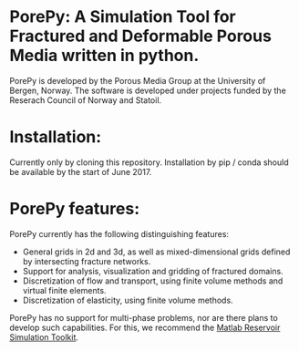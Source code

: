 # PorePy: A Simulation Tool for Fractured and Deformable Porous Media written in python.

PorePy is developed by the Porous Media Group at the University of Bergen, Norway. The software is developed under projects funded by the Reserach Council of Norway and Statoil.

# Installation:
Currently only by cloning this repository. Installation by pip / conda should be available by the start of June 2017.

# PorePy features:

PorePy currently has the following distinguishing features:
- General grids in 2d and 3d, as well as mixed-dimensional grids defined by intersecting fracture networks.
- Support for analysis, visualization and gridding of fractured domains.
- Discretization of flow and transport, using finite volume methods and virtual finite elements.
- Discretization of elasticity, using finite volume methods.

PorePy has no support for multi-phase problems, nor are there plans to develop such capabilities. For this, we recommend the [Matlab Reservoir Simulation Toolkit](www.sintef.no/projectweb/mrst/).